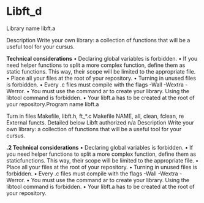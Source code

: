 # Libft_d
Library name libft.a

Description Write your own library: a collection of functions
that will be a useful tool for your cursus.

**Technical considerations**
• Declaring global variables is forbidden.
• If you need helper functions to split a more complex function, define them as static
functions. This way, their scope will be limited to the appropriate file.
• Place all your files at the root of your repository.
• Turning in unused files is forbidden.
• Every .c files must compile with the flags -Wall -Wextra -Werror.
• You must use the command ar to create your library. Using the libtool command
is forbidden.
• Your libft.a has to be created at the root of your repository.Program name libft.a

Turn in files Makefile, libft.h, ft_*.c
Makefile NAME, all, clean, fclean, re
External functs. Detailed below
Libft authorized n/a
Description Write your own library: a collection of functions that will be a useful tool for your cursus.

**.2 Technical considerations**
• Declaring global variables is forbidden.
• If you need helper functions to split a more complex function, define them as staticfunctions. 
This way, their scope will be limited to the appropriate file.
• Place all your files at the root of your repository.
• Turning in unused files is forbidden.
• Every .c files must compile with the flags -Wall -Wextra -Werror.
• You must use the command ar to create your library. Using the libtool command is forbidden.
• Your libft.a has to be created at the root of your repository.
